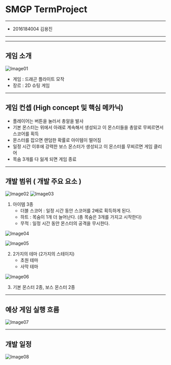 # SMGP TermProject

---------
+ 2016184004 김용진
---------

---------
게임 소개 
---------
![Image01](https://imgur.com/67nSN7A.png)
+ 게임 : 드래곤 플라이트 모작
+ 장르 : 2D 슈팅 게임


---------
게임 컨셉 (High concept 및 핵심 메카닉)
---------	
+ 플레이어는 버튼을 눌러서 총알을 발사
+ 기본 몬스터는 위에서 아래로 계속해서 생성되고 이 몬스터들을 총알로 무찌르면서 스코어를 획득
+ 몬스터를 잡으면 랜덤한 확률로 아이템이 떨어짐
+ 일정 시간 이후에 강력한 보스 몬스터가 생성되고 이 몬스터를 무찌르면 게임 클리어
+ 목숨 3개를 다 잃게 되면 게임 종료

---------			
개발 범위 ( 개발 주요 요소 )
---------
![Image02](https://imgur.com/QPSdC1S.png)
![Image03](https://imgur.com/e1QG0ak.png)
1. 아이템 3종  
	+ 더블 스코어 : 일정 시간 동안 스코어를 2배로 획득하게 된다.
	+ 하트 : 목숨이 1개 더 늘어난다. (총 목숨은 3개를 가지고 시작한다)
	+ 무적 : 일정 시간 동안 몬스터의 공격을 무시한다.

![Image04](https://imgur.com/F7qyTMI.png)

![Image05](https://imgur.com/JHwmOiw.png)

2. 2가지의 테마 (2가지의 스테이지)
	+ 초원 테마
	+ 사막 테마		

![Image06](https://imgur.com/uOX2u5C.png)

3. 기본 몬스터 2종, 보스 몬스터 2종

---------
예상 게임 실행 흐름
---------
![Image07](https://imgur.com/LvvMeZu.png)

---------
개발 일정
---------
![Image08](https://imgur.com/VQZPi04.png)


